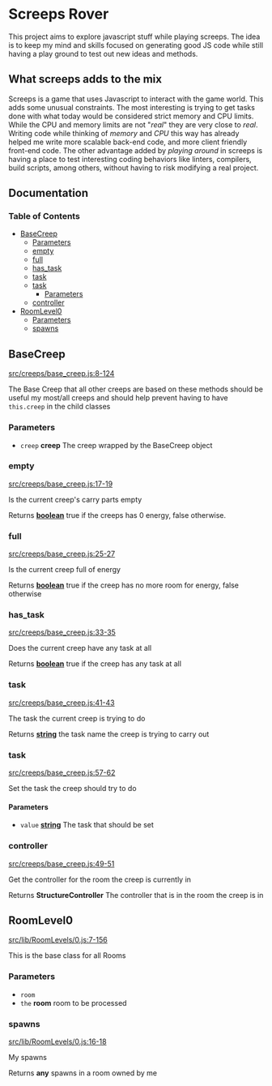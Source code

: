 # Screeps Rover

This project aims to explore javascript stuff while playing screeps. The idea is
to keep my mind and skills focused on generating good JS code while still having
a play ground to test out new ideas and methods.

## What screeps adds to the mix

Screeps is a game that uses Javascript to interact with the game world. This
adds some unusual constraints. The most interesting is trying to get tasks done
with what today would be considered strict memory and CPU limits. While the CPU
and memory limits are not "_real_" they are very close to _real_. Writing code
while thinking of _memory_ and _CPU_ this way has already helped me write more
scalable back-end code, and more client friendly front-end code. The other
advantage added by _playing around_ in screeps is having a place to test
interesting coding behaviors like linters, compilers, build scripts, among
others, without having to risk modifying a real project.

## Documentation
<!-- Generated by documentation.js. Update this documentation by updating the source code. -->

### Table of Contents

*   [BaseCreep][1]
    *   [Parameters][2]
    *   [empty][3]
    *   [full][4]
    *   [has\_task][5]
    *   [task][6]
    *   [task][7]
        *   [Parameters][8]
    *   [controller][9]
*   [RoomLevel0][10]
    *   [Parameters][11]
    *   [spawns][12]

## BaseCreep

[src/creeps/base\_creep.js:8-124][13]

The Base Creep that all other creeps are based on
these methods should be useful my most/all creeps and should
help prevent having to have `this.creep` in the child classes

### Parameters

*   `creep` **creep** The creep wrapped by the BaseCreep object

### empty

[src/creeps/base\_creep.js:17-19][14]

Is the current creep's carry parts empty

Returns **[boolean][15]** true if the creeps has 0 energy, false otherwise.

### full

[src/creeps/base\_creep.js:25-27][16]

Is the current creep full of energy

Returns **[boolean][15]** true if the creep has no more room for energy, false otherwise

### has\_task

[src/creeps/base\_creep.js:33-35][17]

Does the current creep have any task at all

Returns **[boolean][15]** true if the creep has any task at all

### task

[src/creeps/base\_creep.js:41-43][18]

The task the current creep is trying to do

Returns **[string][19]** the task name the creep is trying to carry out

### task

[src/creeps/base\_creep.js:57-62][20]

Set the task the creep should try to do

#### Parameters

*   `value` **[string][19]** The task that should be set

### controller

[src/creeps/base\_creep.js:49-51][21]

Get the controller for the room the creep is currently in

Returns **StructureController** The controller that is in the room the creep is in

## RoomLevel0

[src/lib/RoomLevels/0.js:7-156][22]

This is the base class for all Rooms

### Parameters

*   `room` &#x20;
*   `the` **room** room to be processed

### spawns

[src/lib/RoomLevels/0.js:16-18][23]

My spawns

Returns **any** spawns in a room owned by me

[1]: #basecreep

[2]: #parameters

[3]: #empty

[4]: #full

[5]: #has_task

[6]: #task

[7]: #task-1

[8]: #parameters-1

[9]: #controller

[10]: #roomlevel0

[11]: #parameters-2

[12]: #spawns

[13]: https://github.com/coteyr/screeps-rover/blob/6008c1c43c2a0c8da1821259afcd5b03d8ce0b0d/src/creeps/base_creep.js#L8-L124 "Source code on GitHub"

[14]: https://github.com/coteyr/screeps-rover/blob/6008c1c43c2a0c8da1821259afcd5b03d8ce0b0d/src/creeps/base_creep.js#L17-L19 "Source code on GitHub"

[15]: https://developer.mozilla.org/docs/Web/JavaScript/Reference/Global_Objects/Boolean

[16]: https://github.com/coteyr/screeps-rover/blob/6008c1c43c2a0c8da1821259afcd5b03d8ce0b0d/src/creeps/base_creep.js#L25-L27 "Source code on GitHub"

[17]: https://github.com/coteyr/screeps-rover/blob/6008c1c43c2a0c8da1821259afcd5b03d8ce0b0d/src/creeps/base_creep.js#L33-L35 "Source code on GitHub"

[18]: https://github.com/coteyr/screeps-rover/blob/6008c1c43c2a0c8da1821259afcd5b03d8ce0b0d/src/creeps/base_creep.js#L41-L43 "Source code on GitHub"

[19]: https://developer.mozilla.org/docs/Web/JavaScript/Reference/Global_Objects/String

[20]: https://github.com/coteyr/screeps-rover/blob/6008c1c43c2a0c8da1821259afcd5b03d8ce0b0d/src/creeps/base_creep.js#L57-L62 "Source code on GitHub"

[21]: https://github.com/coteyr/screeps-rover/blob/6008c1c43c2a0c8da1821259afcd5b03d8ce0b0d/src/creeps/base_creep.js#L49-L51 "Source code on GitHub"

[22]: https://github.com/coteyr/screeps-rover/blob/6008c1c43c2a0c8da1821259afcd5b03d8ce0b0d/src/lib/RoomLevels/0.js#L7-L156 "Source code on GitHub"

[23]: https://github.com/coteyr/screeps-rover/blob/6008c1c43c2a0c8da1821259afcd5b03d8ce0b0d/src/lib/RoomLevels/0.js#L16-L18 "Source code on GitHub"
